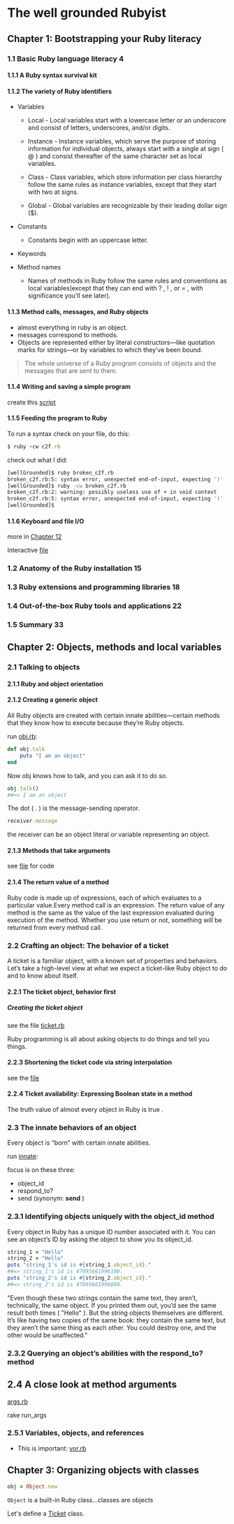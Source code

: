 # The well grounded Rubyist

## Chapter 1: Bootstrapping your Ruby literacy

### 1.1 Basic Ruby language literacy 4

#### 1.1.1 A Ruby syntax survival kit

#### 1.1.2 The variety of Ruby identifiers

- Variables
    - Local - Local variables start with a lowercase letter or an underscore and consist of letters, underscores, and/or digits.

    - Instance - Instance variables, which serve the purpose of storing information for individual objects, always start with a single at sign ( @ ) and consist thereafter of the same character set as local variables.

    - Class - Class variables, which store information per class hierarchy follow the same rules as instance variables, except that they start with two at signs.

    - Global - Global variables are recognizable by their leading dollar sign ($).

- Constants
    - Constants begin with an uppercase letter.

- Keywords

- Method names
    - Names of methods in Ruby follow the same rules and conventions as local variables(except that they can end with ? , ! , or = , with significance you’ll see later).


#### 1.1.3 Method calls, messages, and Ruby objects

- almost everything in ruby is an object.
- messages correspond to methods.
- Objects are represented either by literal constructors—like quotation marks for strings—or by variables to which they’ve been bound.

>The whole universe of a Ruby program consists of objects and the messages that are sent to them.

#### 1.1.4 Writing and saving a simple program

create this [script](c2f.rb)

#### 1.1.5 Feeding the program to Ruby

To run a syntax check on your file, do this:

```ruby
$ ruby -cw c2f.rb
```

check out what I did:
```sh
[wellGrounded]$ ruby broken_c2f.rb 
broken_c2f.rb:5: syntax error, unexpected end-of-input, expecting ')'
[wellGrounded]$ ruby -cw broken_c2f.rb 
broken_c2f.rb:2: warning: possibly useless use of + in void context
broken_c2f.rb:5: syntax error, unexpected end-of-input, expecting ')'
[wellGrounded]$ 
```

#### 1.1.6 Keyboard and file I/O

more in [Chapter 12](#chapter-12:-file-and-I/O-operations)

Interactive [file](c2fi.rb)




### 1.2 Anatomy of the Ruby installation 15
### 1.3 Ruby extensions and programming libraries 18
### 1.4 Out-of-the-box Ruby tools and applications 22
### 1.5 Summary 33


## Chapter 2: Objects, methods and local variables

### 2.1 Talking to objects

#### 2.1.1 Ruby and object orientation

#### 2.1.2 Creating a generic object

All Ruby objects are created with certain innate abilities—certain methods that they know how to execute because they’re Ruby objects.

run [obj.rb](obj.rb):

```ruby
def obj.talk
    puts "I am an object"
end
```

Now obj knows how to talk, and you can ask it to do so.

```ruby
obj.talk()
##=> I am an object
```
The dot ( . ) is the message-sending operator.

```ruby 
receiver.message
```

the receiver can be an object literal or variable representing an object.

#### 2.1.3 Methods that take arguments

see [file](obj.rb) for code



#### 2.1.4 The return value of a method

Ruby code is made up of expressions, each of which evaluates to a particular value.Every method call is an expression. The return value of any method is the same as the value of the last expression evaluated during execution of the method. Whether you use return or not, something will be returned from every method call.


### 2.2 Crafting an object: The behavior of a ticket

A ticket is a familiar object, with a known set of properties and behaviors. Let’s take a high-level view at what we expect a ticket-like Ruby object to do and to know about itself.

#### 2.2.1 The ticket object, behavior first

##### Creating the ticket object

see the file [ticket.rb](ticket.rb)

Ruby programming is all about asking objects to do things and tell you things.

#### 2.2.3 Shortening the ticket code via string interpolation

see the [file](ticket.rb)

#### 2.2.4 Ticket availability: Expressing Boolean state in a method

The truth value of almost every object in Ruby is true .

### 2.3 The innate behaviors of an object

Every object is “born” with certain innate abilities.

run [innate](chapter2/innate.rb):

focus is on these three:

- object_id
- respond_to?
- send (synonym: __send__ )

### 2.3.1 Identifying objects uniquely with the object_id method

Every object in Ruby has a unique ID number associated with it. You can see an object’s ID by asking the object to show you its object_id.


~~~ruby
string_1 = "Hello"
string_2 = "Hello"
puts "string_1's id is #{string_1.object_id}."
##=> string_1's id is 47095661996100.
puts "string_2's id is #{string_2.object_id}."
##=> string_2's id is 47095661996080.
~~~

"Even though these two strings contain the same text, they aren’t, technically, the same object. If you printed them out, you’d see the same result both times ( "Hello" ). But the string objects themselves are different. It’s like having two copies of the same book: they contain the same text, but they aren’t the same thing as each other. You could destroy one, and the other would be unaffected."

### 2.3.2 Querying an object’s abilities with the respond_to? method

## 2.4 A close look at method arguments

[args.rb](chapter2/args.rb)

rake run_args

### 2.5.1 Variables, objects, and references

- This is important: [vor.rb](chapter2/vor.rb)


## Chapter 3: Organizing objects with classes

```ruby
obj = Object.new
```

`Object` is a built-in Ruby class...classes are objects

Let's define a [Ticket](chapter3/ticket.rb) class.